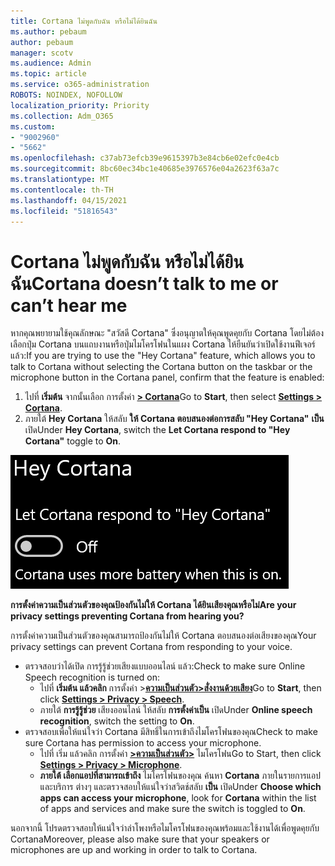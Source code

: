 ```yaml
---
title: Cortana ไม่พูดกับฉัน หรือไม่ได้ยินฉัน
ms.author: pebaum
author: pebaum
manager: scotv
ms.audience: Admin
ms.topic: article
ms.service: o365-administration
ROBOTS: NOINDEX, NOFOLLOW
localization_priority: Priority
ms.collection: Adm_O365
ms.custom:
- "9002960"
- "5662"
ms.openlocfilehash: c37ab73efcb39e9615397b3e84cb6e02efc0e4cb
ms.sourcegitcommit: 8bc60ec34bc1e40685e3976576e04a2623f63a7c
ms.translationtype: MT
ms.contentlocale: th-TH
ms.lasthandoff: 04/15/2021
ms.locfileid: "51816543"
---
```

# <a name="cortana-doesnt-talk-to-me-or-cant-hear-me"></a><span data-ttu-id="4de95-102">Cortana ไม่พูดกับฉัน หรือไม่ได้ยินฉัน</span><span class="sxs-lookup"><span data-stu-id="4de95-102">Cortana doesn’t talk to me or can’t hear me</span></span>

<span data-ttu-id="4de95-103">หากคุณพยายามใช้คุณลักษณะ "สวัสดี Cortana" ซึ่งอนุญาตให้คุณพูดคุยกับ Cortana โดยไม่ต้องเลือกปุ่ม Cortana บนแถบงานหรือปุ่มไมโครโฟนในแผง Cortana ให้ยืนยันว่าเปิดใช้งานฟีเจอร์แล้ว:</span><span class="sxs-lookup"><span data-stu-id="4de95-103">If you are trying to use the "Hey Cortana" feature, which allows you to talk to Cortana without selecting the Cortana button on the taskbar or the microphone button in the Cortana panel, confirm that the feature is enabled:</span></span>

1. <span data-ttu-id="4de95-104">ไปที่ **เริ่มต้น** จากนั้นเลือก การตั้งค่า **[> Cortana](ms-settings:cortana?activationSource=GetHelp)**</span><span class="sxs-lookup"><span data-stu-id="4de95-104">Go to **Start**, then select **[Settings > Cortana](ms-settings:cortana?activationSource=GetHelp)**.</span></span>
2. <span data-ttu-id="4de95-105">ภายใต้ **Hey Cortana** ให้สลับ **ให้ Cortana ตอบสนองต่อการสลับ "Hey Cortana"** **เป็น** เปิด</span><span class="sxs-lookup"><span data-stu-id="4de95-105">Under **Hey Cortana**, switch the **Let Cortana respond to "Hey Cortana"** toggle to **On**.</span></span>

![Hey Cortana](media/hey-cortana.png)

<span data-ttu-id="4de95-107">**การตั้งค่าความเป็นส่วนตัวของคุณป้องกันไม่ให้ Cortana ได้ยินเสียงคุณหรือไม่**</span><span class="sxs-lookup"><span data-stu-id="4de95-107">**Are your privacy settings preventing Cortana from hearing you?**</span></span>

<span data-ttu-id="4de95-108">การตั้งค่าความเป็นส่วนตัวของคุณสามารถป้องกันไม่ให้ Cortana ตอบสนองต่อเสียงของคุณ</span><span class="sxs-lookup"><span data-stu-id="4de95-108">Your privacy settings can prevent Cortana from responding to your voice.</span></span>
- <span data-ttu-id="4de95-109">ตรวจสอบว่าได้เปิด การรู้รู้ช่วยเสียงแบบออนไลน์ แล้ว:</span><span class="sxs-lookup"><span data-stu-id="4de95-109">Check to make sure Online Speech recognition is turned on:</span></span>
    - <span data-ttu-id="4de95-110">ไปที่ **เริ่มต้น แล้วคลิก** การตั้งค่า >**[ความเป็นส่วนตัว>สั่งงานด้วยเสียง](ms-settings:privacy-speech?activationSource=GetHelp)**</span><span class="sxs-lookup"><span data-stu-id="4de95-110">Go to **Start**, then click **[Settings > Privacy > Speech](ms-settings:privacy-speech?activationSource=GetHelp)**.</span></span>
    - <span data-ttu-id="4de95-111">ภายใต้ **การรู้รู้ช่วย** เสียงออนไลน์ ให้สลับ **การตั้งค่าเป็น** เปิด</span><span class="sxs-lookup"><span data-stu-id="4de95-111">Under **Online speech recognition**, switch the setting to **On**.</span></span>
- <span data-ttu-id="4de95-112">ตรวจสอบเพื่อให้แน่ใจว่า Cortana มีสิทธิ์ในการเข้าถึงไมโครโฟนของคุณ</span><span class="sxs-lookup"><span data-stu-id="4de95-112">Check to make sure Cortana has permission to access your microphone.</span></span> 
    - <span data-ttu-id="4de95-113">ไปที่ เริ่ม แล้วคลิก การตั้งค่า **[>ความเป็นส่วนตัว>](ms-settings:privacy-microphone?activationSource=GetHelp)** ไมโครโฟน</span><span class="sxs-lookup"><span data-stu-id="4de95-113">Go to Start, then click **[Settings > Privacy > Microphone](ms-settings:privacy-microphone?activationSource=GetHelp)**.</span></span>
    - <span data-ttu-id="4de95-114">**ภายใต้ เลือกแอปที่สามารถเข้าถึง** ไมโครโฟนของคุณ ค้นหา **Cortana** ภายในรายการแอปและบริการ ต่างๆ และตรวจสอบให้แน่ใจว่าสวิตช์สลับ **เป็น** เปิด</span><span class="sxs-lookup"><span data-stu-id="4de95-114">Under **Choose which apps can access your microphone**, look for **Cortana** within the list of apps and services and make sure the switch is toggled to **On**.</span></span>

<span data-ttu-id="4de95-115">นอกจากนี้ โปรดตรวจสอบให้แน่ใจว่าลําโพงหรือไมโครโฟนของคุณพร้อมและใช้งานได้เพื่อพูดคุยกับ Cortana</span><span class="sxs-lookup"><span data-stu-id="4de95-115">Moreover, please also make sure that your speakers or microphones are up and working in order to talk to Cortana.</span></span>
